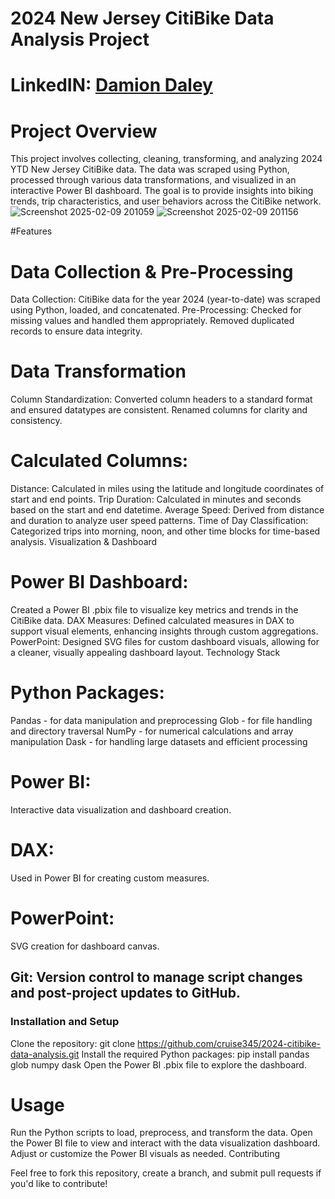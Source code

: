 # 2024 New Jersey CitiBike Data Analysis Project
# LinkedIN: [Damion Daley](www.linkedin.com/in/damiondaley)
# Project Overview

This project involves collecting, cleaning, transforming, and analyzing 2024 YTD New Jersey CitiBike data. The data was scraped using Python, processed through various data transformations, and visualized in an interactive Power BI dashboard. The goal is to provide insights into biking trends, trip characteristics, and user behaviors across the CitiBike network.
![Screenshot 2025-02-09 201059](https://github.com/user-attachments/assets/7ebeb148-3b60-4dfb-a3eb-8452e5961445)
![Screenshot 2025-02-09 201156](https://github.com/user-attachments/assets/8619f888-4e97-49f2-b585-ec94c3b80f26)


#Features

# Data Collection & Pre-Processing

Data Collection: CitiBike data for the year 2024 (year-to-date) was scraped using Python, loaded, and concatenated.
Pre-Processing:
Checked for missing values and handled them appropriately.
Removed duplicated records to ensure data integrity.

# Data Transformation

Column Standardization:
Converted column headers to a standard format and ensured datatypes are consistent.
Renamed columns for clarity and consistency.

# Calculated Columns:

Distance: Calculated in miles using the latitude and longitude coordinates of start and end points.
Trip Duration: Calculated in minutes and seconds based on the start and end datetime.
Average Speed: Derived from distance and duration to analyze user speed patterns.
Time of Day Classification: Categorized trips into morning, noon, and other time blocks for time-based analysis.
Visualization & Dashboard

# Power BI Dashboard: 

Created a Power BI .pbix file to visualize key metrics and trends in the CitiBike data.
DAX Measures: Defined calculated measures in DAX to support visual elements, enhancing insights through custom aggregations.
PowerPoint: Designed SVG files for custom dashboard visuals, allowing for a cleaner, visually appealing dashboard layout.
Technology Stack

# Python Packages:

Pandas - for data manipulation and preprocessing
Glob - for file handling and directory traversal
NumPy - for numerical calculations and array manipulation
Dask - for handling large datasets and efficient processing

# Power BI: 
Interactive data visualization and dashboard creation.

# DAX:
Used in Power BI for creating custom measures.

# PowerPoint:
SVG creation for dashboard canvas.
## Git: Version control to manage script changes and post-project updates to GitHub.

### Installation and Setup

Clone the repository:
git clone https://github.com/cruise345/2024-citibike-data-analysis.git
Install the required Python packages:
pip install pandas glob numpy dask
Open the Power BI .pbix file to explore the dashboard.
# Usage

Run the Python scripts to load, preprocess, and transform the data.
Open the Power BI file to view and interact with the data visualization dashboard.
Adjust or customize the Power BI visuals as needed.
Contributing

Feel free to fork this repository, create a branch, and submit pull requests if you'd like to contribute!
